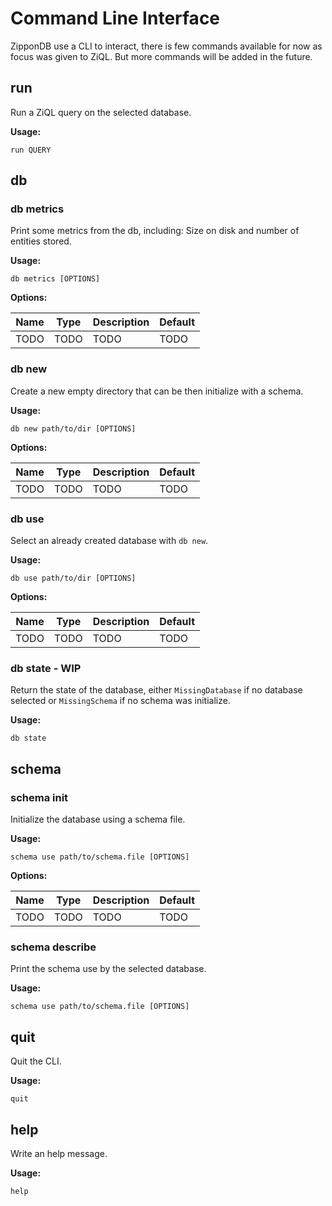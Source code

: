 # Command Line Interface

ZipponDB use a CLI to interact, there is few commands available for now as focus was given to ZiQL. But more commands will be added in the future.

## run

Run a ZiQL query on the selected database.

**Usage:**

```
run QUERY
```

## db

### db metrics

Print some metrics from the db, including: Size on disk and number of entities stored.

**Usage:**

```
db metrics [OPTIONS]
```

**Options:**

Name | Type | Description         | Default
---- | ---- | ------------------- | ----
TODO | TODO | TODO | TODO

### db new

Create a new empty directory that can be then initialize with a schema.

**Usage:**

```
db new path/to/dir [OPTIONS]
```

**Options:**

Name | Type | Description         | Default
---- | ---- | ------------------- | ----
TODO | TODO | TODO | TODO

### db use

Select an already created database with `db new`.

**Usage:**

```
db use path/to/dir [OPTIONS]
```

**Options:**

Name | Type | Description         | Default
---- | ---- | ------------------- | ----
TODO | TODO | TODO | TODO

### db state - WIP

Return the state of the database, either `MissingDatabase` if no database selected or `MissingSchema` if no schema was initialize.

**Usage:**

```
db state
```

## schema

### schema init

Initialize the database using a schema file.

**Usage:**

```
schema use path/to/schema.file [OPTIONS]
```

**Options:**

Name | Type | Description         | Default
---- | ---- | ------------------- | ----
TODO | TODO | TODO | TODO

### schema describe

Print the schema use by the selected database.

**Usage:**

```
schema use path/to/schema.file [OPTIONS]
```

## quit

Quit the CLI.

**Usage:**

```
quit
```

## help

Write an help message.

**Usage:**

```
help
```
